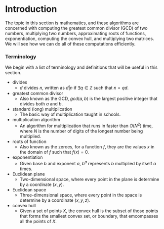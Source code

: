 # Introduction

The topic in this section is mathematics, and these algorithms are concerned with computing the 
greatest common divisor (GCD) of two numbers, multiplying two numbers, approximating roots of 
functions, exponentiation, computing the convex hull, and multiplying two matrices. We will see how 
we can do all of these computations efficiently.

### Terminology

We begin with a list of terminology and definitions that will be useful in this section.

- divides
    - $d$ divides $n$, written as $d | n$ if $\exists q \in \mathbb{Z}$ such that $n = qd$.
- greatest common divisor
    - Also known as the GCD, $gcd(a, b)$ is the largest positive integer that divides both $a$ and
    $b$.
- standard (long) multiplication
    - The basic way of multiplication taught in schools.
- multiplication algorithm
    - An algorithm for multiplication that runs in faster than $O(N^2)$ time, where $N$ is the 
    number of digits of the longest number being multiplied.
- roots of function
    - Also known as the zeroes, for a function $f$, they are the values $x$ in the domain of $f$ 
    such that $f(x) = 0$.
- exponentiation
    - Given base $b$ and exponent $a$, $b^a$ represents $b$ multiplied by itself $a$ times.
- Euclidean plane
    - Two-dimensional space, where every point in the plane is determine by a coordinate $(x, y)$.
- Euclidean space
    - Three-dimensional space, where every point in the space is determine by a coordinate 
    $(x, y, z)$.
- convex hull
    - Given a set of points $X$, the convex hull is the subset of those points that forms the 
    smallest convex set, or boundary, that emcompasses all the points of $X$.
